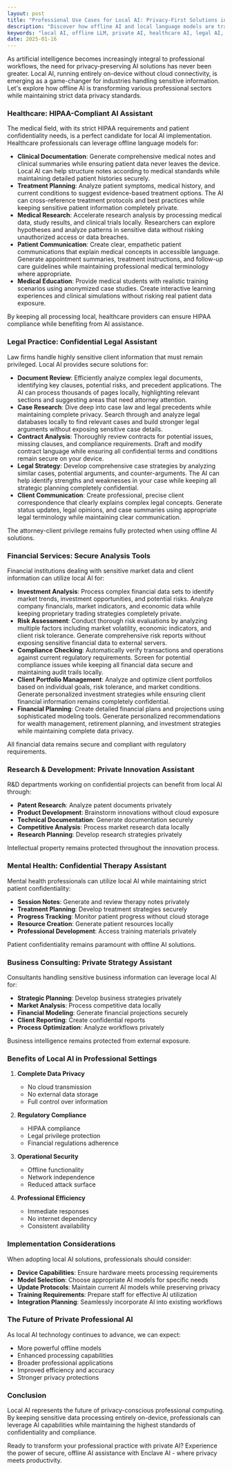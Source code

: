 ```yaml
---
layout: post
title: "Professional Use Cases for Local AI: Privacy-First Solutions in Healthcare, Law, and Business"
description: "Discover how offline AI and local language models are transforming sensitive industries like healthcare, law, and finance. Learn about privacy-focused AI solutions that keep confidential data secure."
keywords: "local AI, offline LLM, private AI, healthcare AI, legal AI, confidential computing, secure AI, private language models, HIPAA compliant AI, data privacy, medical AI assistant, legal tech, private computing"
date: 2025-01-16
---
```


As artificial intelligence becomes increasingly integral to professional workflows, the need for privacy-preserving AI solutions has never been greater. Local AI, running entirely on-device without cloud connectivity, is emerging as a game-changer for industries handling sensitive information. Let's explore how offline AI is transforming various professional sectors while maintaining strict data privacy standards.

### Healthcare: HIPAA-Compliant AI Assistant

The medical field, with its strict HIPAA requirements and patient confidentiality needs, is a perfect candidate for local AI implementation. Healthcare professionals can leverage offline language models for:

- **Clinical Documentation**: Generate comprehensive medical notes and clinical summaries while ensuring patient data never leaves the device. Local AI can help structure notes according to medical standards while maintaining detailed patient histories securely.
- **Treatment Planning**: Analyze patient symptoms, medical history, and current conditions to suggest evidence-based treatment options. The AI can cross-reference treatment protocols and best practices while keeping sensitive patient information completely private.
- **Medical Research**: Accelerate research analysis by processing medical data, study results, and clinical trials locally. Researchers can explore hypotheses and analyze patterns in sensitive data without risking unauthorized access or data breaches.
- **Patient Communication**: Create clear, empathetic patient communications that explain medical concepts in accessible language. Generate appointment summaries, treatment instructions, and follow-up care guidelines while maintaining professional medical terminology where appropriate.
- **Medical Education**: Provide medical students with realistic training scenarios using anonymized case studies. Create interactive learning experiences and clinical simulations without risking real patient data exposure.

By keeping all processing local, healthcare providers can ensure HIPAA compliance while benefiting from AI assistance.

### Legal Practice: Confidential Legal Assistant

Law firms handle highly sensitive client information that must remain privileged. Local AI provides secure solutions for:

- **Document Review**: Efficiently analyze complex legal documents, identifying key clauses, potential risks, and precedent applications. The AI can process thousands of pages locally, highlighting relevant sections and suggesting areas that need attorney attention.
- **Case Research**: Dive deep into case law and legal precedents while maintaining complete privacy. Search through and analyze legal databases locally to find relevant cases and build stronger legal arguments without exposing sensitive case details.
- **Contract Analysis**: Thoroughly review contracts for potential issues, missing clauses, and compliance requirements. Draft and modify contract language while ensuring all confidential terms and conditions remain secure on your device.
- **Legal Strategy**: Develop comprehensive case strategies by analyzing similar cases, potential arguments, and counter-arguments. The AI can help identify strengths and weaknesses in your case while keeping all strategic planning completely confidential.
- **Client Communication**: Create professional, precise client correspondence that clearly explains complex legal concepts. Generate status updates, legal opinions, and case summaries using appropriate legal terminology while maintaining clear communication.

The attorney-client privilege remains fully protected when using offline AI solutions.

### Financial Services: Secure Analysis Tools

Financial institutions dealing with sensitive market data and client information can utilize local AI for:

- **Investment Analysis**: Process complex financial data sets to identify market trends, investment opportunities, and potential risks. Analyze company financials, market indicators, and economic data while keeping proprietary trading strategies completely private.
- **Risk Assessment**: Conduct thorough risk evaluations by analyzing multiple factors including market volatility, economic indicators, and client risk tolerance. Generate comprehensive risk reports without exposing sensitive financial data to external servers.
- **Compliance Checking**: Automatically verify transactions and operations against current regulatory requirements. Screen for potential compliance issues while keeping all financial data secure and maintaining audit trails locally.
- **Client Portfolio Management**: Analyze and optimize client portfolios based on individual goals, risk tolerance, and market conditions. Generate personalized investment strategies while ensuring client financial information remains completely confidential.
- **Financial Planning**: Create detailed financial plans and projections using sophisticated modeling tools. Generate personalized recommendations for wealth management, retirement planning, and investment strategies while maintaining complete data privacy.

All financial data remains secure and compliant with regulatory requirements.

### Research & Development: Private Innovation Assistant

R&D departments working on confidential projects can benefit from local AI through:

- **Patent Research**: Analyze patent documents privately
- **Product Development**: Brainstorm innovations without cloud exposure
- **Technical Documentation**: Generate documentation securely
- **Competitive Analysis**: Process market research data locally
- **Research Planning**: Develop research strategies privately

Intellectual property remains protected throughout the innovation process.

### Mental Health: Confidential Therapy Assistant

Mental health professionals can utilize local AI while maintaining strict patient confidentiality:

- **Session Notes**: Generate and review therapy notes privately
- **Treatment Planning**: Develop treatment strategies securely
- **Progress Tracking**: Monitor patient progress without cloud storage
- **Resource Creation**: Generate patient resources locally
- **Professional Development**: Access training materials privately

Patient confidentiality remains paramount with offline AI solutions.

### Business Consulting: Private Strategy Assistant

Consultants handling sensitive business information can leverage local AI for:

- **Strategic Planning**: Develop business strategies privately
- **Market Analysis**: Process competitive data locally
- **Financial Modeling**: Generate financial projections securely
- **Client Reporting**: Create confidential reports
- **Process Optimization**: Analyze workflows privately

Business intelligence remains protected from external exposure.

### Benefits of Local AI in Professional Settings

1. **Complete Data Privacy**
   - No cloud transmission
   - No external data storage
   - Full control over information

2. **Regulatory Compliance**
   - HIPAA compliance
   - Legal privilege protection
   - Financial regulations adherence

3. **Operational Security**
   - Offline functionality
   - Network independence
   - Reduced attack surface

4. **Professional Efficiency**
   - Immediate responses
   - No internet dependency
   - Consistent availability

### Implementation Considerations

When adopting local AI solutions, professionals should consider:

- **Device Capabilities**: Ensure hardware meets processing requirements
- **Model Selection**: Choose appropriate AI models for specific needs
- **Update Protocols**: Maintain current AI models while preserving privacy
- **Training Requirements**: Prepare staff for effective AI utilization
- **Integration Planning**: Seamlessly incorporate AI into existing workflows

### The Future of Private Professional AI

As local AI technology continues to advance, we can expect:
- More powerful offline models
- Enhanced processing capabilities
- Broader professional applications
- Improved efficiency and accuracy
- Stronger privacy protections

### Conclusion

Local AI represents the future of privacy-conscious professional computing. By keeping sensitive data processing entirely on-device, professionals can leverage AI capabilities while maintaining the highest standards of confidentiality and compliance.

Ready to transform your professional practice with private AI? Experience the power of secure, offline AI assistance with Enclave AI - where privacy meets productivity. 